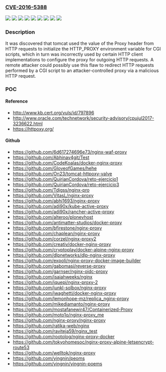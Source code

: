 ### [CVE-2016-5388](https://cve.mitre.org/cgi-bin/cvename.cgi?name=CVE-2016-5388)
![](https://img.shields.io/static/v1?label=Product&message=Red%20Hat%20Enterprise%20Linux%206&color=blue)
![](https://img.shields.io/static/v1?label=Product&message=Red%20Hat%20Enterprise%20Linux%207&color=blue)
![](https://img.shields.io/static/v1?label=Product&message=Red%20Hat%20JBoss%20Web%20Server%203%20for%20RHEL%206&color=blue)
![](https://img.shields.io/static/v1?label=Product&message=Red%20Hat%20JBoss%20Web%20Server%203%20for%20RHEL%207&color=blue)
![](https://img.shields.io/static/v1?label=Version&message=!%200%3A2.4.6-62.ep7.el6%20&color=brighgreen)
![](https://img.shields.io/static/v1?label=Version&message=!%200%3A2.4.6-62.ep7.el7%20&color=brighgreen)
![](https://img.shields.io/static/v1?label=Version&message=!%200%3A6.0.24-98.el6_8%20&color=brighgreen)
![](https://img.shields.io/static/v1?label=Version&message=!%200%3A7.0.54-8.el7_2%20&color=brighgreen)
![](https://img.shields.io/static/v1?label=Vulnerability&message=Improper%20Input%20Validation&color=brighgreen)

### Description

It was discovered that tomcat used the value of the Proxy header from HTTP requests to initialize the HTTP_PROXY environment variable for CGI scripts, which in turn was incorrectly used by certain HTTP client implementations to configure the proxy for outgoing HTTP requests. A remote attacker could possibly use this flaw to redirect HTTP requests performed by a CGI script to an attacker-controlled proxy via a malicious HTTP request.

### POC

#### Reference
- http://www.kb.cert.org/vuls/id/797896
- http://www.oracle.com/technetwork/security-advisory/cpujul2017-3236622.html
- https://httpoxy.org/

#### Github
- https://github.com/6d617274696e73/nginx-waf-proxy
- https://github.com/Abhinav4git/Test
- https://github.com/CodeKoalas/docker-nginx-proxy
- https://github.com/GloveofGames/hehe
- https://github.com/On23/tomcat-httpoxy-valve
- https://github.com/QuirianCordova/reto-ejercicio1
- https://github.com/QuirianCordova/reto-ejercicio3
- https://github.com/Tdjgss/nginx-pro
- https://github.com/VitasL/nginx-proxy
- https://github.com/abhi1693/nginx-proxy
- https://github.com/adi90x/kube-active-proxy
- https://github.com/adi90x/rancher-active-proxy
- https://github.com/alteroo/plonevhost
- https://github.com/antimatter-studios/docker-proxy
- https://github.com/bfirestone/nginx-proxy
- https://github.com/chaplean/nginx-proxy
- https://github.com/corzel/nginx-proxy2
- https://github.com/creativ/docker-nginx-proxy
- https://github.com/cryptoplay/docker-alpine-nginx-proxy
- https://github.com/dlpnetworks/dlp-nginx-proxy
- https://github.com/expoli/nginx-proxy-docker-image-builder
- https://github.com/gabomasi/reverse-proxy
- https://github.com/garnser/nginx-oidc-proxy
- https://github.com/isaiahweeks/nginx
- https://github.com/jquepi/nginx-proxy-2
- https://github.com/junkl-solbox/nginx-proxy
- https://github.com/jwaghetti/docker-nginx-proxy
- https://github.com/lemonhope-mz/replica_nginx-proxy
- https://github.com/mikediamanto/nginx-proxy
- https://github.com/mostafanewir47/Containerized-Proxy
- https://github.com/moto1o/nginx-proxy_me
- https://github.com/nginx-proxy/nginx-proxy
- https://github.com/ratika-web/nginx
- https://github.com/raviteja59/nginx_test
- https://github.com/rootolog/nginx-proxy-docker
- https://github.com/tokyohomesoc/nginx-proxy-alpine-letsencrypt-route53
- https://github.com/welltok/nginx-proxy
- https://github.com/yingnin/peoms
- https://github.com/yingnin/yingnin-poems

